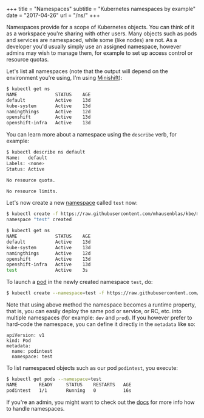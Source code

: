 +++
title = "Namespaces"
subtitle = "Kubernetes namespaces by example"
date = "2017-04-26"
url = "/ns/"
+++

Namespaces provide for a scope of Kubernetes objects. You can think of it
as a workspace you're sharing with other users. Many objects such as pods and
services are namespaced, while some (like nodes) are not. As a developer you'd
usually simply use an assigned namespace, however admins may wish to manage them,
for example to set up access control or resource quotas.

Let's list all namespaces (note that the output will depend on the environment
you're using, I'm using [Minishift](/diy/)):

```bash
$ kubectl get ns
NAME              STATUS    AGE
default           Active    13d
kube-system       Active    13d
namingthings      Active    12d
openshift         Active    13d
openshift-infra   Active    13d
```

You can learn more about a namespace using the `describe` verb, for example:

```bash
$ kubectl describe ns default
Name:   default
Labels: <none>
Status: Active

No resource quota.

No resource limits.
```

Let's now create a new [namespace](https://github.com/mhausenblas/kbe/blob/master/specs/ns/ns.yaml)
called `test` now:

```bash
$ kubectl create -f https://raw.githubusercontent.com/mhausenblas/kbe/master/specs/ns/ns.yaml
namespace "test" created

$ kubectl get ns
NAME              STATUS    AGE
default           Active    13d
kube-system       Active    13d
namingthings      Active    12d
openshift         Active    13d
openshift-infra   Active    13d
test              Active    3s
```

To launch a [pod](https://github.com/mhausenblas/kbe/blob/master/specs/ns/pod.yaml) in
the newly created namespace `test`, do:

```bash
$ kubectl create --namespace=test -f https://raw.githubusercontent.com/mhausenblas/kbe/master/specs/ns/pod.yaml
```

Note that using above method the namespace becomes a runtime property, that is,
you can easily deploy the same pod or service, or RC, etc. into multiple
namespaces (for example: `dev` and `prod`). If you however prefer to hard-code the
namespace, you can define it directly in the `metadata` like so:

```
apiVersion: v1
kind: Pod
metadata:
  name: podintest
  namespace: test
```

To list namespaced objects such as our pod `podintest`, you execute:

```bash
$ kubectl get pods --namespace=test
NAME        READY     STATUS    RESTARTS   AGE
podintest   1/1       Running   0          16s
```

If you're an admin, you might want to check out the [docs](https://kubernetes.io/docs/tasks/administer-cluster/namespaces/)
for more info how to handle namespaces.
